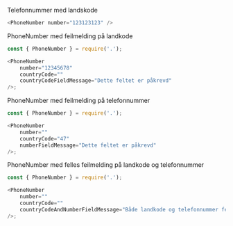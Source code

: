 Telefonnummer med landskode

```js
<PhoneNumber number="123123123" />
```

PhoneNumber med feilmelding på landkode

```js
const { PhoneNumber } = require('.');

<PhoneNumber
    number="12345678"
    countryCode=""
    countryCodeFieldMessage="Dette feltet er påkrevd"
/>;
```

PhoneNumber med feilmelding på telefonnummer

```js
const { PhoneNumber } = require('.');

<PhoneNumber
    number=""
    countryCode="47"
    numberFieldMessage="Dette feltet er påkrevd"
/>;
```

PhoneNumber med felles feilmelding på landkode og telefonnummer

```js
const { PhoneNumber } = require('.');

<PhoneNumber
    number=""
    countryCode=""
    countryCodeAndNumberFieldMessage="Både landkode og telefonnummer feltene er påkrevd"
/>;
```
